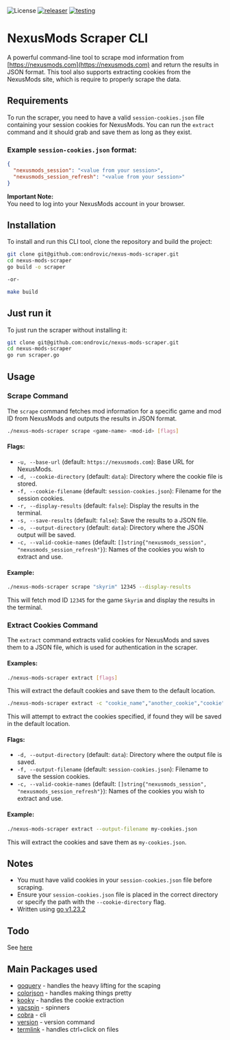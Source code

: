 ![License](https://img.shields.io/badge/license-MIT-blue)
[![releaser](https://github.com/ondrovic/nexus-mods-scraper/actions/workflows/releaser.yml/badge.svg)](https://github.com/ondrovic/nexus-mods-scraper/actions/workflows/releaser.yml)
[![testing](https://github.com/ondrovic/nexus-mods-scraper/actions/workflows/testing.yml/badge.svg)](https://github.com/ondrovic/nexus-mods-scraper/actions/workflows/testing.yml)

# NexusMods Scraper CLI

A powerful command-line tool to scrape mod information from [https://nexusmods.com](https://nexusmods.com) and return the results in JSON format. This tool also supports extracting cookies from the NexusMods site, which is require to properly scrape the data.

## Requirements

To run the scraper, you need to have a valid `session-cookies.json` file containing your session cookies for NexusMods. You can run the `extract` command and it should grab and save them as long as they exist.

### Example `session-cookies.json` format:

```json
{
  "nexusmods_session": "<value from your session>",
  "nexusmods_session_refresh": "<value from your session>"
}
```

**Important Note:**  
You need to log into your NexusMods account in your browser.

## Installation

To install and run this CLI tool, clone the repository and build the project:

```bash
git clone git@github.com:ondrovic/nexus-mods-scraper.git
cd nexus-mods-scraper
go build -o scraper

-or-

make build
```

## Just run it

To just run the scraper without installing it:

```bash
git clone git@github.com:ondrovic/nexus-mods-scraper.git
cd nexus-mods-scraper
go run scraper.go
```

## Usage

### Scrape Command

The `scrape` command fetches mod information for a specific game and mod ID from NexusMods and outputs the results in JSON format.

```bash
./nexus-mods-scraper scrape <game-name> <mod-id> [flags]
```

#### Flags:

- `-u, --base-url` (default: `https://nexusmods.com`): Base URL for NexusMods.
- `-d, --cookie-directory` (default: `data`): Directory where the cookie file is stored.
- `-f, --cookie-filename` (default: `session-cookies.json`): Filename for the session cookies.
- `-r, --display-results` (default: `false`): Display the results in the terminal.
- `-s, --save-results` (default: `false`): Save the results to a JSON file.
- `-o, --output-directory` (default: `data`): Directory where the JSON output will be saved.
- `-c, --valid-cookie-names` (default: `[]string{"nexusmods_session", "nexusmods_session_refresh"}`): Names of the cookies you wish to extract and use.

#### Example:

```bash
./nexus-mods-scraper scrape "skyrim" 12345 --display-results
```

This will fetch mod ID `12345` for the game `Skyrim` and display the results in the terminal.

### Extract Cookies Command

The `extract` command extracts valid cookies for NexusMods and saves them to a JSON file, which is used for authentication in the scraper.

#### Examples:

```bash
./nexus-mods-scraper extract [flags]
```

This will extract the default cookies and save them to the default location.

```bash
./nexus-mods-scraper extract -c "cookie_name","another_cookie","cookie"
```

This will attempt to extract the cookies specified, if found they will be saved in the default location.

#### Flags:

- `-d, --output-directory` (default: `data`): Directory where the output file is saved.
- `-f, --output-filename` (default: `session-cookies.json`): Filename to save the session cookies.
- `-c, --valid-cookie-names` (default: `[]string{"nexusmods_session", "nexusmods_session_refresh"}`): Names of the cookies you wish to extract and use.

#### Example:

```bash
./nexus-mods-scraper extract --output-filename my-cookies.json
```

This will extract the cookies and save them as `my-cookies.json`.

## Notes

- You must have valid cookies in your `session-cookies.json` file before scraping.
- Ensure your `session-cookies.json` file is placed in the correct directory or specify the path with the `--cookie-directory` flag.
- Written using [go v1.23.2](https://go.dev/dl/)

## Todo

See [here](TODO)

## Main Packages used

- [goquery](github.com/PuerkitoBio/goquery) - handles the heavy lifting for the scaping
- [colorjson](github.com/TylerBrock/colorjson) - handles making things pretty
- [kooky](github.com/browserutils/kooky) - handles the cookie extraction
- [yacspin](github.com/theckman/yacspin) - spinners
- [cobra](github.com/spf13/cobra) - cli
- [version](go.szostok.io/version) - version command
- [termlink](github.com/savioxavier/termlink) - handles ctrl+click on files
